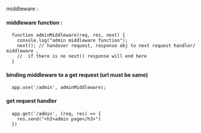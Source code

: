 

middleware : 

#### middleware function : 

      function adminMiddleware(req, res, next) {
        console.log("admin middleware function");
        next(); // handover request, response obj to next request handler/ middleware ,
        //  if there is no next() response will end here
      }

#### binding middleware to a get request (url must be same)

      app.use('/admin', adminMiddleware);

#### get request handler

      app.get('/admin', (req, res) => {
        res.send("<h3>admin page</h3>")
      })
